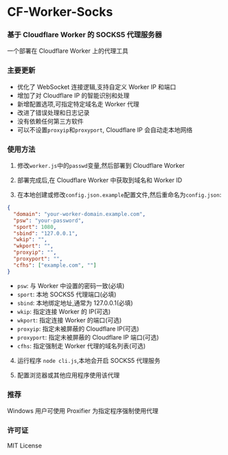 # CF-Worker-Socks

### 基于 Cloudflare Worker 的 SOCKS5 代理服务器

一个部署在 Cloudflare Worker 上的代理工具

### 主要更新

- 优化了 WebSocket 连接逻辑,支持自定义 Worker IP 和端口
- 增加了对 Cloudflare IP 的智能识别和处理
- 新增配置选项,可指定特定域名走 Worker 代理
- 改进了错误处理和日志记录
- 没有依赖任何第三方软件
- 可以不设置`proxyip`和`proxyport`, Cloudflare IP 会自动走本地网络

### 使用方法

1. 修改`worker.js`中的`passwd`变量,然后部署到 Cloudflare Worker

2. 部署完成后,在 Cloudflare Worker 中获取到域名和 Worker ID

3. 在本地创建或修改`config.json.example`配置文件,然后重命名为`config.json`:

```json
{
  "domain": "your-worker-domain.example.com",
  "psw": "your-password",
  "sport": 1080,
  "sbind": "127.0.0.1",
  "wkip": "",
  "wkport": "",
  "proxyip": "",
  "proxyport": "",
  "cfhs": ["example.com", ""]
}
```

- `psw`: 与 Worker 中设置的密码一致(必填)
- `sport`: 本地 SOCKS5 代理端口(必填)
- `sbind`: 本地绑定地址,通常为 127.0.0.1(必填)
- `wkip`: 指定连接 Worker 的 IP(可选)
- `wkport`: 指定连接 Worker 的端口(可选)
- `proxyip`: 指定未被屏蔽的 Cloudflare IP(可选)
- `proxyport`: 指定未被屏蔽的 Cloudflare IP 端口(可选)
- `cfhs`: 指定强制走 Worker 代理的域名列表(可选)

4. 运行程序 `node cli.js`,本地会开启 SOCKS5 代理服务

5. 配置浏览器或其他应用程序使用该代理

### 推荐

Windows 用户可使用 Proxifier 为指定程序强制使用代理

### 许可证

MIT License
